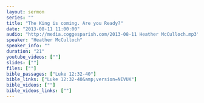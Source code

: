 ```yaml
---
layout: sermon
series: ""
title: "The King is coming. Are you Ready?"
date: "2013-08-11 11:00:00"
audio: "http://media.coggesparish.com/2013-08-11 Heather McCulloch.mp3"
speaker: "Heather McCulloch"
speaker_info: ""
duration: "21"
youtube_videos: [""]
slides: [""]
files: [""]
bible_passages: ["Luke 12:32-40"]
bible_links: ["Luke 12:32-40&amp;version=NIVUK"]
bible_videos: [""]
bible_videos_links: [""]
---
```

